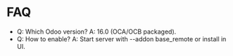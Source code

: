 # FAQ

- Q: Which Odoo version? A: 16.0 (OCA/OCB packaged).
- Q: How to enable? A: Start server with --addon base_remote or install in UI.
